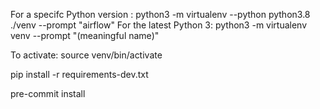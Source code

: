 
For a specifc Python version : python3 -m virtualenv --python python3.8 ./venv --prompt "airflow"
For the latest Python 3: python3 -m virtualenv venv --prompt "(meaningful name)"

To activate: source venv/bin/activate

pip install -r requirements-dev.txt

pre-commit install